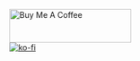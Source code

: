 <a href="https://www.buymeacoffee.com/ramijar2020" target="_blank"><img src="https://cdn.buymeacoffee.com/buttons/v2/default-yellow.png" alt="Buy Me A Coffee" style="height: 60px !important;width: 217px !important;" ></a>
<br>
[![ko-fi](https://ko-fi.com/img/githubbutton_sm.svg)](https://ko-fi.com/P5P2RVETH)
